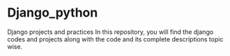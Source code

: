 # Django_python
Django projects and practices
In this repository, you will find the django codes and projects along with the code and its complete descriptions topic wise.
